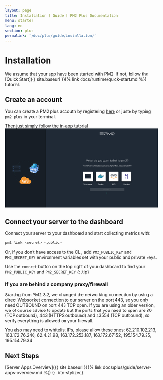 ```yaml
---
layout: page
title: Installation | Guide | PM2 Plus Documentation
menu: starter
lang: en
section: plus
permalink: "/doc/plus/guide/installation/"
---
```


# Installation

We assume that your app have been started with PM2. If not, follow the [Quick Start]({{ site.baseurl }}{% link docs/runtime/quick-start.md %}) tutorial.

## Create an account

You can create a PM2 plus accoutn by registering [here](https://id.keymetrics.io/api/oauth/register) or juste by typing ```pm2 plus``` in your terminal.

Then just simply follow the in-app tutorial
![Wizard](https://raw.githubusercontent.com/keymetrics/branding/master/screenshots/plus/wizard/step1.png)

## Connect your server to the dashboard

Connect your server to your dashboard and start collecting metrics with:

```bash
pm2 link <secret> <public>
```

Or, if you don't have access to the CLI, add `PM2_PUBLIC_KEY` and `PM2_SECRET_KEY` environment variables set with your public and private keys.

Use the `conncet` button on the top right of your dashboard to find your `PM2_PUBLIC_KEY` and `PM2_SECRET_KEY`
{: .tip}

### If you are behind a company proxy/firewall

Starting from PM2 3.2, we changed the networking connection by using a direct Websocket connection to our server on the port 443, so you only need OUTBOUND on port 443 TCP open. If you are using an older version, we of course advise to update but the ports that you need to open are 80 (TCP outbound), 443 (HTTPS outbound) and 43554 (TCP outbound), so verify everything is allowed on your firewall.

You also may need to whitelist IPs, please allow these ones: 62.210.102.213, 163.172.76.240, 62.4.21.98, 163.172.253.187, 163.172.67.152, 195.154.79.25, 195.154.79.34

## Next Steps

[Server Apps Overview]({{ site.baseurl }}{% link docs/plus/guide/server-apps-overview.md %})
{: .btn-stylized}
